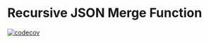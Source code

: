 # Recursive JSON Merge Function

[![codecov](https://codecov.io/gh/kremrik/json-merger/branch/master/graph/badge.svg)](https://codecov.io/gh/kremrik/json-merger)

